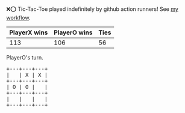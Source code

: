 :x::o: Tic-Tac-Toe played indefinitely by github action runners! See [my workflow](.github/workflows/play.yaml).

|PlayerX wins|PlayerO wins|Ties|
|-|-|-|
|113|106|56|

PlayerO's turn.

<pre>
+---+---+---+
|   | X | X |
+---+---+---+
| O | O |   |
+---+---+---+
|   |   |   |
+---+---+---+
</pre>